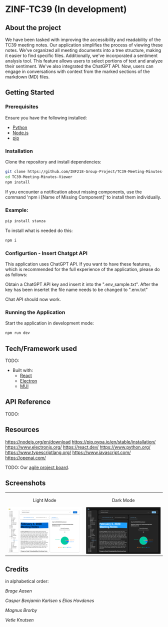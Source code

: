 # ZINF-TC39 (In development)

## About the project

We have been tasked with improving the accessibility and readability of the TC39 meeting notes. Our application simplifies the process of viewing these notes. We've organized all meeting documents into a tree structure, making it easier to find specific files. Additionally, we've incorporated a sentiment analysis tool. This feature allows users to select portions of text and analyze their sentiment. We've also integrated the ChatGPT API. Now, users can engage in conversations with context from the marked sections of the markdown (MD) files.

## Getting Started

### Prerequisites

Ensure you have the following installed:

- [Python](https://www.python.org/downloads/)
- [Node.js](https://nodejs.org/en/download/)
- [pip](https://pip.pypa.io/en/stable/installation/)

### Installation

Clone the repository and install dependencies:

```sh
git clone https://github.com/INF218-Group-Project/TC39-Meeting-Minutes-Viewer
cd TC39-Meeting-Minutes-Viewer
npm install
```

If you encounter a notification about missing components,
use the command 'npm i [Name of Missing Component]' to install them individually.

### Example:

```java
pip install stanza
```

To install what is needed do this:

```java
npm i
```

### Configurtion - Insert Chatgpt API

This application uses ChatGPT API. If you want to have these features, which is recommended for the full experience of the application, please do as follows:

Obtain a ChatGPT API key and insert it into the ".env_sample.txt".
After the key has been insertet the file name needs to be changed to ".env.txt"

Chat API should now work.

### Running the Application

Start the application in development mode:

```Java
npm run dev
```

## Tech/Framework used

TODO:

- Built with:
  - [React](https://react.dev/)
  - [Electron](https://www.electronjs.org/)
  - [MUI](https://mui.com/)

## API Reference

TODO:

## Resources

https://nodejs.org/en/download
https://pip.pypa.io/en/stable/installation/
https://www.electronjs.org/
https://react.dev/
https://www.python.org/
https://www.typescriptlang.org/
https://www.javascript.com/
https://openai.com/

TODO:
Our [agile project board](https://trello.com/b/vpTSGlQt/zinf-tc39).

## Screenshots

<table>
  <tr>
    <td>
      <p align="center">Light Mode</p>
      <img src="src/renderer/assets/screenshots/light-mode.png" alt="App - Light mode" width="600"/>
    </td>
    <td>
      <p align="center">Dark Mode</p>
      <img src="src/renderer/assets/screenshots/dark-mode.png" alt="App - Dark mode" width="600"/>
    </td>
  </tr>
</table>

## Credits

in alphabetical order:

_Brage Aasen_

_Casper Benjamin Karlsen_
s
_Elias Hovdenes_

_Magnus Brorby_

_Vetle Knutsen_
